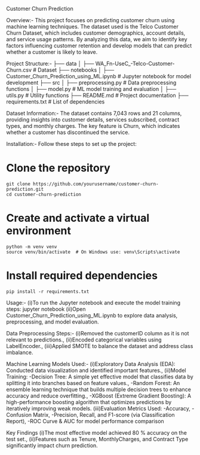 Customer Churn Prediction

Overview:-
  This project focuses on predicting customer churn using machine learning techniques. The dataset used is the Telco Customer Churn Dataset, which includes customer       demographics, account details, and service usage patterns. By analyzing this data, we aim to identify key factors influencing customer retention and develop models that can predict whether a customer is likely to leave.
  
Project Structure:-
  ├── data
  │   ├── WA_Fn-UseC_-Telco-Customer-Churn.csv  	# Dataset
  ├── notebooks
  │   ├── Customer_Churn_Prediction_using_ML.ipynb   # Jupyter notebook for model development
  ├── src
  │   ├── preprocessing.py        # Data preprocessing functions
  │   ├── model.py                # ML model training and evaluation
  │   ├── utils.py                # Utility functions
  ├── README.md                    # Project documentation
  ├── requirements.txt             # List of dependencies
  
Dataset Information:-
  The dataset contains 7,043 rows and 21 columns, providing insights into customer details, services subscribed, contract types, and monthly charges. The key feature is   Churn, which indicates whether a customer has discontinued the service.
  
Installation:-
  Follow these steps to set up the project:
  # Clone the repository
    git clone https://github.com/yourusername/customer-churn-prediction.git
    cd customer-churn-prediction

  # Create and activate a virtual environment
    python -m venv venv
    source venv/bin/activate  # On Windows use: venv\Scripts\activate

  # Install required dependencies
    pip install -r requirements.txt
    
Usage:-
   (i)To run the Jupyter notebook and execute the model training steps:
    jupyter notebook
   (ii)Open Customer_Churn_Prediction_using_ML.ipynb to explore data analysis, preprocessing, and model evaluation.
   
Data Preprocessing Steps:-
   (i)Removed the customerID column as it is not relevant to predictions., 
   (ii)Encoded categorical variables using LabelEncoder., 
   (iii)Applied SMOTE to balance the dataset and address class imbalance.
  
Machine Learning Models Used:-
   (i)Exploratory Data Analysis (EDA): Conducted data visualization and identified important features., 
   (ii)Model Training: 
          -Decision Tree: A simple yet effective model that classifies data by splitting it into branches based on feature values., 
          -Random Forest: An ensemble learning technique that builds multiple decision trees to enhance accuracy and reduce overfitting., 
          -XGBoost (Extreme Gradient Boosting): A high-performance boosting algorithm that optimizes predictions by iteratively improving weak models.
   (iii)Evaluation Metrics Used: 
          -Accuracy, 
          -Confusion Matrix, 
          -Precision, Recall, and F1-score (via Classification Report), 
          -ROC Curve & AUC for model performance comparison
          
Key Findings
   (i)The most effective model achieved 80 % accuracy on the test set., 
   (ii)Features such as Tenure, MonthlyCharges, and Contract Type significantly impact churn prediction.
